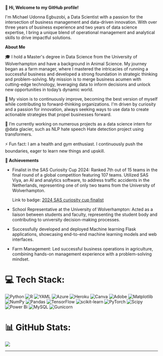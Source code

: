 **👋 Hi, Welcome to my GitHub profile!**

I'm Michael Udonna Egbuzobi, a Data Scientist with a passion for the intersection of business management and data-driven innovation. With over three years of business experience and two years of data science expertise, I bring a unique blend of operational management and analytical skills to drive impactful solutions.

**About Me**

🎓 I hold a Master's degree in Data Science from the University of Wolverhampton and have a background in Animal Science. My journey began as a farm manager, where I mastered the intricacies of running a successful business and developed a strong foundation in strategic thinking and problem-solving. My mission is to merge business acumen with cutting-edge technology, leveraging data to inform decisions and unlock new opportunities in today’s dynamic world.

👀 My vision is to continuously improve, becoming the best version of myself while contributing to forward-thinking organizations. I'm driven by curiosity and a passion for innovation, always seeking ways to use data to create actionable strategies that propel businesses forward.

🌱 I’m currently working on numerous projects as a data science intern for @data glacier, such as NLP hate speech Hate detection project using transformers.

⚡ Fun fact: I am a health and gym enthusiast. I continuously push the boundaries, eager to learn new things and upskill.  

 **🏅 Achievements**
- Finalist in the SAS Curiosity Cup 2024: Ranked 7th out of 15 teams in the final round of a global competition featuring 107 teams. Utilized SAS Viya, an AI and analytics software, to address traffic accidents in the Netherlands, representing one of only two teams from the University of Wolverhampton.
  
  Link to badge: [2024 SAS curiosity cup finalist](https://www.credly.com/badges/a8cc79f2-bb6b-4e3e-ab71-cb5dc22409ea/public_url)

- School Representative at the University of Wolverhampton: Acted as a liaison between students and faculty, representing the student body and contributing to university decision-making processes.
- Successfully developed and deployed Machine learning Flask applications, showcasing end-to-end machine learning models and web interfaces.
- Farm Management: Led successful business operations in agriculture, combining hands-on management experience with a problem-solving mindset.


# 💻 Tech Stack:
![Python](https://img.shields.io/badge/python-3670A0?style=for-the-badge&logo=python&logoColor=ffdd54) ![R](https://img.shields.io/badge/r-%23276DC3.svg?style=for-the-badge&logo=r&logoColor=white) ![YAML](https://img.shields.io/badge/yaml-%23ffffff.svg?style=for-the-badge&logo=yaml&logoColor=151515) ![Azure](https://img.shields.io/badge/azure-%230072C6.svg?style=for-the-badge&logo=microsoftazure&logoColor=white) ![Heroku](https://img.shields.io/badge/heroku-%23430098.svg?style=for-the-badge&logo=heroku&logoColor=white) ![Canva](https://img.shields.io/badge/Canva-%2300C4CC.svg?style=for-the-badge&logo=Canva&logoColor=white) ![Adobe](https://img.shields.io/badge/adobe-%23FF0000.svg?style=for-the-badge&logo=adobe&logoColor=white) ![Matplotlib](https://img.shields.io/badge/Matplotlib-%23ffffff.svg?style=for-the-badge&logo=Matplotlib&logoColor=black) ![NumPy](https://img.shields.io/badge/numpy-%23013243.svg?style=for-the-badge&logo=numpy&logoColor=white) ![Pandas](https://img.shields.io/badge/pandas-%23150458.svg?style=for-the-badge&logo=pandas&logoColor=white) ![TensorFlow](https://img.shields.io/badge/TensorFlow-%23FF6F00.svg?style=for-the-badge&logo=TensorFlow&logoColor=white) ![scikit-learn](https://img.shields.io/badge/scikit--learn-%23F7931E.svg?style=for-the-badge&logo=scikit-learn&logoColor=white) ![PyTorch](https://img.shields.io/badge/PyTorch-%23EE4C2C.svg?style=for-the-badge&logo=PyTorch&logoColor=white) ![Scipy](https://img.shields.io/badge/SciPy-%230C55A5.svg?style=for-the-badge&logo=scipy&logoColor=%white) ![Power Bi](https://img.shields.io/badge/power_bi-F2C811?style=for-the-badge&logo=powerbi&logoColor=black) ![MySQL](https://img.shields.io/badge/mysql-4479A1.svg?style=for-the-badge&logo=mysql&logoColor=white) ![Gunicorn](https://img.shields.io/badge/gunicorn-%298729.svg?style=for-the-badge&logo=gunicorn&logoColor=white)

# 📊 GitHub Stats:
![](https://github-readme-streak-stats.herokuapp.com/?user=UdonnaM&theme=dark&hide_border=false)<br/>


---

<!-- Proudly created with GPRM ( https://gprm.itsvg.in ) -->





<!---
UdonnaM/UdonnaM is a ✨ special ✨ repository because its `README.md` (this file) appears on your GitHub profile.
You can click the Preview link to take a look at your changes.
--->
